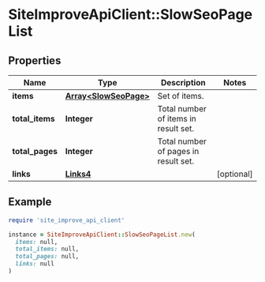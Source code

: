 # SiteImproveApiClient::SlowSeoPageList

## Properties

| Name | Type | Description | Notes |
| ---- | ---- | ----------- | ----- |
| **items** | [**Array&lt;SlowSeoPage&gt;**](SlowSeoPage.md) | Set of items. |  |
| **total_items** | **Integer** | Total number of items in result set. |  |
| **total_pages** | **Integer** | Total number of pages in result set. |  |
| **links** | [**Links4**](Links4.md) |  | [optional] |

## Example

```ruby
require 'site_improve_api_client'

instance = SiteImproveApiClient::SlowSeoPageList.new(
  items: null,
  total_items: null,
  total_pages: null,
  links: null
)
```

